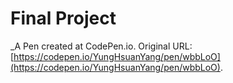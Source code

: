 # Final Project
 _A Pen created at CodePen.io. Original URL: [https://codepen.io/YungHsuanYang/pen/wbbLoO](https://codepen.io/YungHsuanYang/pen/wbbLoO).

 